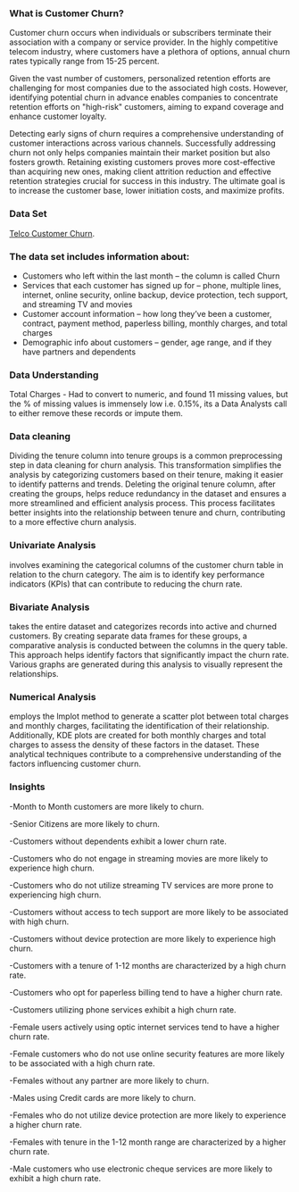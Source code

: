 ### What is Customer Churn?
Customer churn occurs when individuals or subscribers terminate their association with a company or service provider. In the highly competitive telecom industry, where customers have a plethora of options, annual churn rates typically range from 15-25 percent.

Given the vast number of customers, personalized retention efforts are challenging for most companies due to the associated high costs. However, identifying potential churn in advance enables companies to concentrate retention efforts on "high-risk" customers, aiming to expand coverage and enhance customer loyalty.

Detecting early signs of churn requires a comprehensive understanding of customer interactions across various channels. Successfully addressing churn not only helps companies maintain their market position but also fosters growth. Retaining existing customers proves more cost-effective than acquiring new ones, making client attrition reduction and effective retention strategies crucial for success in this industry. The ultimate goal is to increase the customer base, lower initiation costs, and maximize profits.

### Data Set 
 [Telco Customer Churn](https://www.kaggle.com/bhartiprasad17/customer-churn-prediction/data).
 ### The data set includes information about:

- Customers who left within the last month – the column is called Churn
- Services that each customer has signed up for – phone, multiple lines, internet, online security, online backup, device protection, tech support, and streaming TV and movies
- Customer account information – how long they’ve been a customer, contract, payment method, paperless billing, monthly charges, and total charges
- Demographic info about customers – gender, age range, and if they have partners and dependents

### Data Understanding
Total Charges - Had to convert to numeric, and found 11 missing values, but the % of missing values is immensely low i.e. 0.15%, its a Data Analysts call to either remove these records or impute them.   
### Data cleaning
Dividing the tenure column into tenure groups is a common preprocessing step in data cleaning for churn analysis. This transformation simplifies the analysis by categorizing customers based on their tenure, making it easier to identify patterns and trends. 
Deleting the original tenure column, after creating the groups, helps reduce redundancy in the dataset and ensures a more streamlined and efficient analysis process. This process facilitates better insights into the relationship between tenure and churn, contributing to a more effective churn analysis.  

### Univariate Analysis 
involves examining the categorical columns of the customer churn table in relation to the churn category. The aim is to identify key performance indicators (KPIs) that can contribute to reducing the churn rate.

### Bivariate Analysis 
takes the entire dataset and categorizes records into active and churned customers. By creating separate data frames for these groups, a comparative analysis is conducted between the columns in the query table. This approach helps identify factors that significantly impact the churn rate. Various graphs are generated during this analysis to visually represent the relationships.

### Numerical Analysis 
employs the lmplot method to generate a scatter plot between total charges and monthly charges, facilitating the identification of their relationship. Additionally, KDE plots are created for both monthly charges and total charges to assess the density of these factors in the dataset. These analytical techniques contribute to a comprehensive understanding of the factors influencing customer churn.
### Insights
-Month to Month customers are more likely to churn.

-Senior Citizens are more likely to churn.

-Customers without dependents exhibit a lower churn rate.

-Customers who do not engage in streaming movies are more likely to experience high churn.

-Customers who do not utilize streaming TV services are more prone to experiencing high churn.

-Customers without access to tech support are more likely to be associated with high churn.

-Customers without device protection are more likely to experience high churn.

-Customers with a tenure of 1-12 months are characterized by a high churn rate.

-Customers who opt for paperless billing tend to have a higher churn rate.

-Customers utilizing phone services exhibit a high churn rate.

-Female users actively using optic internet services tend to have a higher churn rate.

-Female customers who do not use online security features are more likely to be associated with a high churn rate.

-Females without any partner are more likely to churn.

-Males using Credit cards are more likely to churn.

-Females who do not utilize device protection are more likely to experience a higher churn rate.

-Females with tenure in the 1-12 month range are characterized by a higher churn rate.

-Male customers who use electronic cheque services are more likely to exhibit a high churn rate.
